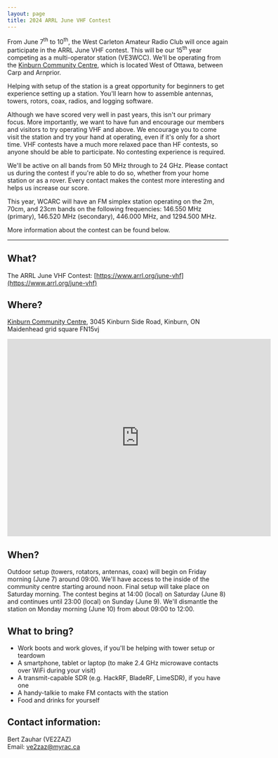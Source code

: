 ```yaml
---
layout: page
title: 2024 ARRL June VHF Contest
---
```


From June 7<sup>th</sup> to 10<sup>th</sup>, the West Carleton Amateur Radio Club will once again participate in the ARRL June VHF contest. This will be our 15<sup>th</sup> year competing as a multi-operator station (VE3WCC). We'll be operating from the [Kinburn Community Centre](https://www.kinburn.ca/), which is located West of Ottawa, between Carp and Arnprior.

Helping with setup of the station is a great opportunity for beginners to get experience setting up a station. You'll learn how to assemble antennas, towers, rotors, coax, radios, and logging software.

Although we have scored very well in past years, this isn't our primary focus. More importantly, we want to have fun and encourage our members and visitors to try operating VHF and above. We encourage you to come visit the station and try your hand at operating, even if it's only for a short time. VHF contests have a much more relaxed pace than HF contests, so anyone should be able to participate. No contesting experience is required.

We'll be active on all bands from 50 MHz through to 24 GHz. Please contact us during the contest if you're able to do so, whether from your home station or as a rover. Every contact makes the contest more interesting and helps us increase our score.

This year, WCARC will have an FM simplex station operating on the 2m, 70cm, and 23cm bands on the following frequencies: 146.550 MHz (primary), 146.520 MHz (secondary), 446.000 MHz, and 1294.500 MHz.

More information about the contest can be found below.

---

What?
-----

The ARRL June VHF Contest: [https://www.arrl.org/june-vhf](https://www.arrl.org/june-vhf)

Where?
------

[Kinburn Community Centre](https://www.kinburn.ca/), 3045 Kinburn Side Road, Kinburn, ON  
Maidenhead grid square FN15vj

<iframe src="https://www.google.com/maps/embed?pb=!1m18!1m12!1m3!1d2801.793598741986!2d-76.1893590843448!3d45.39333424619007!2m3!1f0!2f0!3f0!3m2!1i1024!2i768!4f13.1!3m3!1m2!1s0x4cd1f5c48e4c2959%3A0x2f3da9989ea48c03!2sKinburn%20Community%20Centre!5e0!3m2!1sen!2sca!4v1652758616920!5m2!1sen!2sca" width="600" height="450" style="border:0;" allowfullscreen="" loading="lazy" referrerpolicy="no-referrer-when-downgrade"></iframe>

When?
-----

Outdoor setup (towers, rotators, antennas, coax) will begin on Friday morning (June 7) around 09:00. We'll have access to the inside of the community centre starting around noon. Final setup will take place on Saturday morning. The contest begins at 14:00 (local) on Saturday (June 8) and continues until 23:00 (local) on Sunday (June 9). We'll dismantle the station on Monday morning (June 10) from about 09:00 to 12:00.

What to bring?
--------------

* Work boots and work gloves, if you'll be helping with tower setup or teardown
* A smartphone, tablet or laptop (to make 2.4 GHz microwave contacts over WiFi during your visit)
* A transmit-capable SDR (e.g. HackRF, BladeRF, LimeSDR), if you have one
* A handy-talkie to make FM contacts with the station
* Food and drinks for yourself

Contact information:
--------------------

Bert Zauhar (VE2ZAZ)  
Email: [ve2zaz@myrac.ca](mailto:ve2zaz@myrac.ca)
